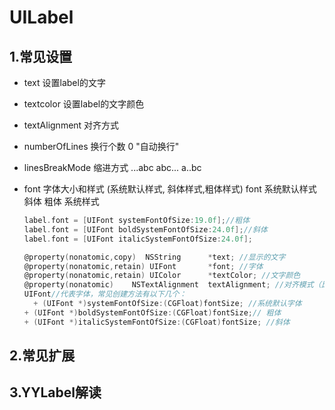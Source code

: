 # UILabel

## 1.常见设置

-   text 设置label的文字

-   textcolor 设置label的文字颜色   

-   textAlignment 对齐方式   

-   numberOfLines 换行个数 0 "自动换行"   

-   linesBreakMode 缩进方式 ...abc abc... a..bc   

-   font 字体大小和样式 (系统默认样式, 斜体样式,粗体样式)      font 系统默认样式  斜体  粗体 系统样式    

    ```objective-c
    label.font = [UIFont systemFontOfSize:19.0f];//粗体
    label.font = [UIFont boldSystemFontOfSize:24.0f];//斜体
    label.font = [UIFont italicSystemFontOfSize:24.0f];
    ```

    ```objective-c
    @property(nonatomic,copy)  NSString      *text; //显示的文字 
    @property(nonatomic,retain) UIFont       *font; //字体
    @property(nonatomic,retain) UIColor      *textColor; //文字颜色 
    @property(nonatomic)    NSTextAlignment  textAlignment; //对齐模式（比如左对齐、居中对齐、右对齐）  
    UIFont//代表字体，常见创建方法有以下几个：
      + (UIFont *)systemFontOfSize:(CGFloat)fontSize; //系统默认字体
    + (UIFont *)boldSystemFontOfSize:(CGFloat)fontSize;// 粗体 
    + (UIFont *)italicSystemFontOfSize:(CGFloat)fontSize; //斜体 
    ```

    

## 2.常见扩展

## 3.YYLabel解读
